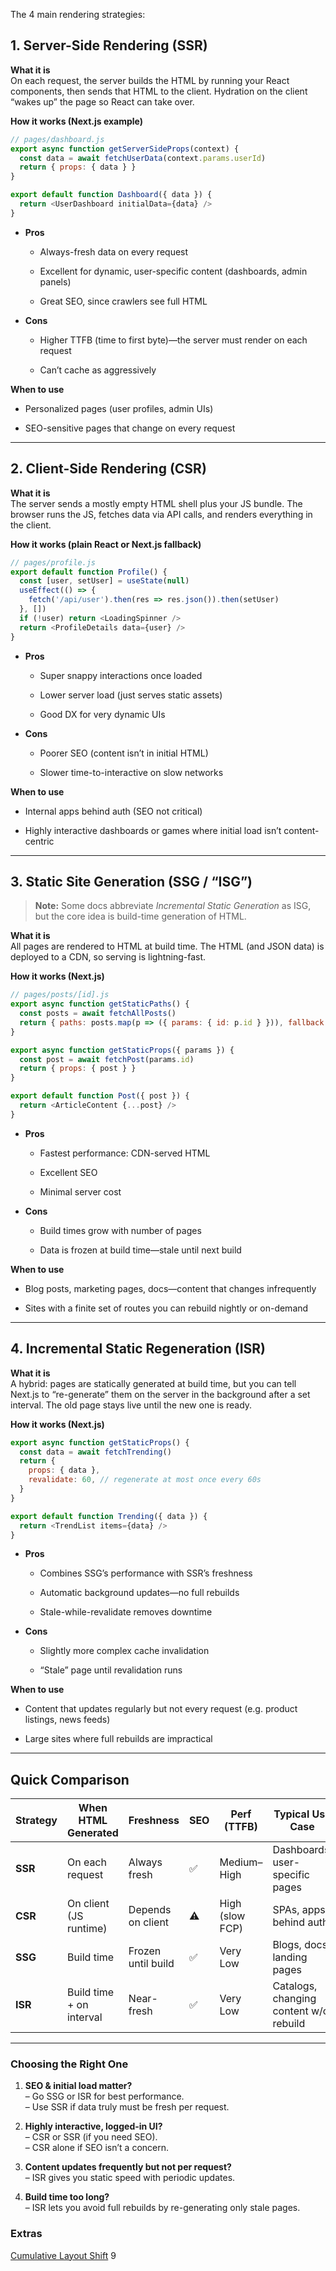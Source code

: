 
The 4 main rendering strategies:
## 1. Server-Side Rendering (SSR)

**What it is**  
On each request, the server builds the HTML by running your React components, then sends that HTML to the client. Hydration on the client “wakes up” the page so React can take over.

**How it works (Next.js example)**

```js
// pages/dashboard.js
export async function getServerSideProps(context) {
  const data = await fetchUserData(context.params.userId)
  return { props: { data } }
}

export default function Dashboard({ data }) {
  return <UserDashboard initialData={data} />
}
```

- **Pros**
    
    - Always-fresh data on every request
        
    - Excellent for dynamic, user-specific content (dashboards, admin panels)
        
    - Great SEO, since crawlers see full HTML
        
- **Cons**
    
    - Higher TTFB (time to first byte)—the server must render on each request
        
    - Can’t cache as aggressively
        

**When to use**

- Personalized pages (user profiles, admin UIs)
    
- SEO-sensitive pages that change on every request
    

---

## 2. Client-Side Rendering (CSR)

**What it is**  
The server sends a mostly empty HTML shell plus your JS bundle. The browser runs the JS, fetches data via API calls, and renders everything in the client.

**How it works (plain React or Next.js fallback)**

```js
// pages/profile.js
export default function Profile() {
  const [user, setUser] = useState(null)
  useEffect(() => {
    fetch('/api/user').then(res => res.json()).then(setUser)
  }, [])
  if (!user) return <LoadingSpinner />
  return <ProfileDetails data={user} />
}
```

- **Pros**
    
    - Super snappy interactions once loaded
        
    - Lower server load (just serves static assets)
        
    - Good DX for very dynamic UIs
        
- **Cons**
    
    - Poorer SEO (content isn’t in initial HTML)
        
    - Slower time-to-interactive on slow networks
        

**When to use**

- Internal apps behind auth (SEO not critical)
    
- Highly interactive dashboards or games where initial load isn’t content-centric
    

---

## 3. Static Site Generation (SSG / “ISG”)

> **Note:** Some docs abbreviate _Incremental Static Generation_ as ISG, but the core idea is build-time generation of HTML.

**What it is**  
All pages are rendered to HTML at build time. The HTML (and JSON data) is deployed to a CDN, so serving is lightning-fast.

**How it works (Next.js)**

```js
// pages/posts/[id].js
export async function getStaticPaths() {
  const posts = await fetchAllPosts()
  return { paths: posts.map(p => ({ params: { id: p.id } })), fallback: false }
}

export async function getStaticProps({ params }) {
  const post = await fetchPost(params.id)
  return { props: { post } }
}

export default function Post({ post }) {
  return <ArticleContent {...post} />
}
```

- **Pros**
    
    - Fastest performance: CDN-served HTML
        
    - Excellent SEO
        
    - Minimal server cost
        
- **Cons**
    
    - Build times grow with number of pages
        
    - Data is frozen at build time—stale until next build
        

**When to use**

- Blog posts, marketing pages, docs—content that changes infrequently
    
- Sites with a finite set of routes you can rebuild nightly or on-demand
    

---

## 4. Incremental Static Regeneration (ISR)

**What it is**  
A hybrid: pages are statically generated at build time, but you can tell Next.js to “re-generate” them on the server in the background after a set interval. The old page stays live until the new one is ready.

**How it works (Next.js)**

```js
export async function getStaticProps() {
  const data = await fetchTrending()
  return {
    props: { data },
    revalidate: 60, // regenerate at most once every 60s
  }
}

export default function Trending({ data }) {
  return <TrendList items={data} />
}
```

- **Pros**
    
    - Combines SSG’s performance with SSR’s freshness
        
    - Automatic background updates—no full rebuilds
        
    - Stale-while-revalidate removes downtime
        
- **Cons**
    
    - Slightly more complex cache invalidation
        
    - “Stale” page until revalidation runs
        

**When to use**

- Content that updates regularly but not every request (e.g. product listings, news feeds)
    
- Large sites where full rebuilds are impractical
    

---

## Quick Comparison

|Strategy|When HTML Generated|Freshness|SEO|Perf (TTFB)|Typical Use Case|
|---|---|---|---|---|---|
|**SSR**|On each request|Always fresh|✅|Medium–High|Dashboards, user-specific pages|
|**CSR**|On client (JS runtime)|Depends on client|⚠️|High (slow FCP)|SPAs, apps behind auth|
|**SSG**|Build time|Frozen until build|✅|Very Low|Blogs, docs, landing pages|
|**ISR**|Build time + on interval|Near-fresh|✅|Very Low|Catalogs, changing content w/o rebuild|

---

### Choosing the Right One

1. **SEO & initial load matter?**  
    – Go SSG or ISR for best performance.  
    – Use SSR if data truly must be fresh per request.
    
2. **Highly interactive, logged-in UI?**  
    – CSR or SSR (if you need SEO).  
    – CSR alone if SEO isn’t a concern.
    
3. **Content updates frequently but not per request?**  
    – ISR gives you static speed with periodic updates.
    
4. **Build time too long?**  
    – ISR lets you avoid full rebuilds by re-generating only stale pages.
    



### Extras
[Cumulative Layout Shift](https://vercel.com/blog/how-core-web-vitals-affect-seo)
9

